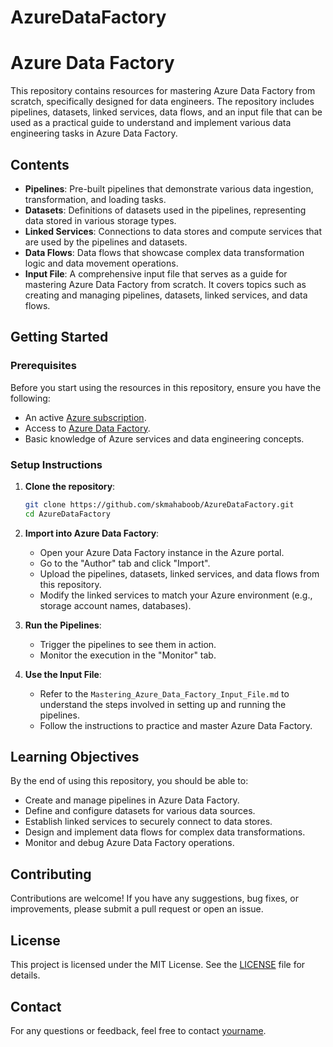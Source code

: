 # AzureDataFactory

# Azure Data Factory

This repository contains resources for mastering Azure Data Factory from scratch, specifically designed for data engineers. The repository includes pipelines, datasets, linked services, data flows, and an input file that can be used as a practical guide to understand and implement various data engineering tasks in Azure Data Factory.

## Contents

- **Pipelines**: Pre-built pipelines that demonstrate various data ingestion, transformation, and loading tasks.
- **Datasets**: Definitions of datasets used in the pipelines, representing data stored in various storage types.
- **Linked Services**: Connections to data stores and compute services that are used by the pipelines and datasets.
- **Data Flows**: Data flows that showcase complex data transformation logic and data movement operations.
- **Input File**: A comprehensive input file that serves as a guide for mastering Azure Data Factory from scratch. It covers topics such as creating and managing pipelines, datasets, linked services, and data flows.

## Getting Started

### Prerequisites

Before you start using the resources in this repository, ensure you have the following:

- An active [Azure subscription](https://azure.microsoft.com/en-us/free/).
- Access to [Azure Data Factory](https://docs.microsoft.com/en-us/azure/data-factory/introduction).
- Basic knowledge of Azure services and data engineering concepts.

### Setup Instructions

1. **Clone the repository**:
    ```bash
    git clone https://github.com/skmahaboob/AzureDataFactory.git
    cd AzureDataFactory
    ```

2. **Import into Azure Data Factory**:
    - Open your Azure Data Factory instance in the Azure portal.
    - Go to the "Author" tab and click "Import".
    - Upload the pipelines, datasets, linked services, and data flows from this repository.
    - Modify the linked services to match your Azure environment (e.g., storage account names, databases).

3. **Run the Pipelines**:
    - Trigger the pipelines to see them in action.
    - Monitor the execution in the "Monitor" tab.

4. **Use the Input File**:
    - Refer to the `Mastering_Azure_Data_Factory_Input_File.md` to understand the steps involved in setting up and running the pipelines.
    - Follow the instructions to practice and master Azure Data Factory.

## Learning Objectives

By the end of using this repository, you should be able to:

- Create and manage pipelines in Azure Data Factory.
- Define and configure datasets for various data sources.
- Establish linked services to securely connect to data stores.
- Design and implement data flows for complex data transformations.
- Monitor and debug Azure Data Factory operations.

## Contributing

Contributions are welcome! If you have any suggestions, bug fixes, or improvements, please submit a pull request or open an issue.

## License

This project is licensed under the MIT License. See the [LICENSE](LICENSE) file for details.

## Contact

For any questions or feedback, feel free to contact [yourname](mailto:youremail@example.com).
